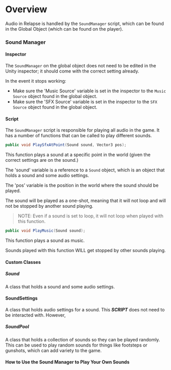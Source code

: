 # Overview

Audio in Relapse is handled by the `SoundManager` script, which can be found in the Global Object (which can be found on the player).

### Sound Manager

#### Inspector

The `SoundManager` on the global object does not need to be edited in the Unity inspector; it should come with the correct setting already.

In the event it stops working:

- Make sure the 'Music Source' variable is set in the inspector to the `Music Source` object found in the global object.
- Make sure the 'SFX Source' variable is set in the inspector to the `SFX Source` object found in the global object.

#### Script

The `SoundManager` script is responsible for playing all audio in the game. It has a number of functions that can be called to play different sounds.

```csharp
public void PlaySfxAtPoint(Sound sound, Vector3 pos);
```

This function plays a sound at a specific point in the world (given the correct settings are on the sound.)

The 'sound' variable is a reference to a `Sound` object, which is an object that holds a sound and some audio settings.

The 'pos' variable is the position in the world where the sound should be played.

The sound will be played as a one-shot, meaning that it will not loop and will not be stopped by another sound playing.

> NOTE: Even if a sound is set to loop, it will not loop when played with this function.

```csharp
public void PlayMusic(Sound sound);
```

This function plays a sound as music.

Sounds played with this function WILL get stopped by other sounds playing.

#### Custom Classes

##### Sound
A class that holds a sound and some audio settings.

#### SoundSettings
A class that holds audio settings for a sound. This ***SCRIPT*** does not need to be interacted with. However, 

##### SoundPool
A class that holds a collection of sounds so they can be played randomly. This can be used to play random sounds for things like footsteps or gunshots, which can add variety to the game.


#### How to Use the Sound Manager to Play Your Own Sounds
